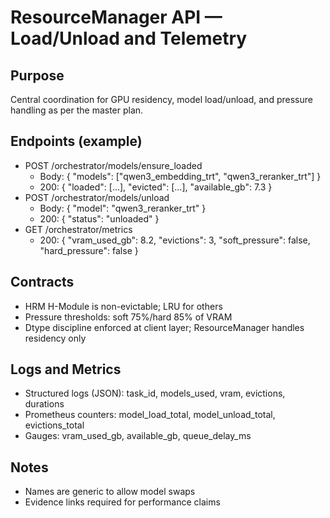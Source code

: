 # ResourceManager API — Load/Unload and Telemetry

## Purpose
Central coordination for GPU residency, model load/unload, and pressure handling as per the master plan.

## Endpoints (example)
- POST /orchestrator/models/ensure_loaded
  - Body: { "models": ["qwen3_embedding_trt", "qwen3_reranker_trt"] }
  - 200: { "loaded": [...], "evicted": [...], "available_gb": 7.3 }
- POST /orchestrator/models/unload
  - Body: { "model": "qwen3_reranker_trt" }
  - 200: { "status": "unloaded" }
- GET /orchestrator/metrics
  - 200: { "vram_used_gb": 8.2, "evictions": 3, "soft_pressure": false, "hard_pressure": false }

## Contracts
- HRM H-Module is non-evictable; LRU for others
- Pressure thresholds: soft 75%/hard 85% of VRAM
- Dtype discipline enforced at client layer; ResourceManager handles residency only

## Logs and Metrics
- Structured logs (JSON): task_id, models_used, vram, evictions, durations
- Prometheus counters: model_load_total, model_unload_total, evictions_total
- Gauges: vram_used_gb, available_gb, queue_delay_ms

## Notes
- Names are generic to allow model swaps
- Evidence links required for performance claims

